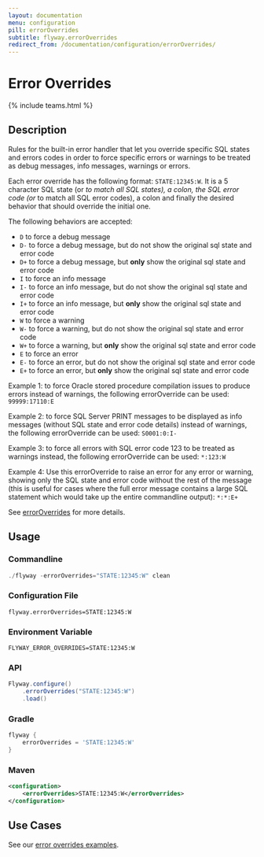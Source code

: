 ```yaml
---
layout: documentation
menu: configuration
pill: errorOverrides
subtitle: flyway.errorOverrides
redirect_from: /documentation/configuration/errorOverrides/
---
```


# Error Overrides
{% include teams.html %}

## Description
Rules for the built-in error handler that let you override specific SQL states and errors codes in order to force specific errors or warnings to be treated as debug messages, info messages, warnings or errors.

Each error override has the following format: <code>STATE:12345:W</code>. It is a 5 character SQL state (or <code>*</code> to match all SQL states), a colon, the SQL error code (or <code>*</code> to match all SQL error codes), a colon and finally the desired behavior that should override the initial one.

The following behaviors are accepted:
<ul>
    <li><code>D</code> to force a debug message</li>
    <li><code>D-</code> to force a debug message, but do not show the original sql state and error code</li>
    <li><code>D+</code> to force a debug message, but <b>only</b> show the original sql state and error code</li>
    <li><code>I</code> to force an info message</li>
    <li><code>I-</code> to force an info message, but do not show the original sql state and error code</li>
    <li><code>I+</code> to force an info message, but <b>only</b> show the original sql state and error code</li>
    <li><code>W</code> to force a warning</li>
    <li><code>W-</code> to force a warning, but do not show the original sql state and error code</li>
    <li><code>W+</code> to force a warning, but <b>only</b> show the original sql state and error code</li>
    <li><code>E</code> to force an error</li>
    <li><code>E-</code> to force an error, but do not show the original sql state and error code</li>
    <li><code>E+</code> to force an error, but <b>only</b> show the original sql state and error code</li>
</ul>

Example 1: to force Oracle stored procedure compilation issues to produce errors instead of warnings, the following errorOverride can be used: <code>99999:17110:E</code>

Example 2: to force SQL Server PRINT messages to be displayed as info messages (without SQL state and error code details) instead of warnings, the following errorOverride can be used: <code>S0001:0:I-</code>

Example 3: to force all errors with SQL error code 123 to be treated as warnings instead, the following errorOverride can be used: <code>*:123:W</code>

Example 4: Use this errorOverride to raise an error for any error or warning, showing only the SQL state and error code without the rest of the message (this is useful for cases where the full error message contains a large SQL statement which would take up the entire commandline output): <code>\*:\*:E+</code>

See [errorOverrides](/documentation/concepts/erroroverrides) for more details.

## Usage

### Commandline
```powershell
./flyway -errorOverrides="STATE:12345:W" clean
```

### Configuration File
```properties
flyway.errorOverrides=STATE:12345:W
```

### Environment Variable
```properties
FLYWAY_ERROR_OVERRIDES=STATE:12345:W
```

### API
```java
Flyway.configure()
    .errorOverrides("STATE:12345:W")
    .load()
```

### Gradle
```groovy
flyway {
    errorOverrides = 'STATE:12345:W'
}
```

### Maven
```xml
<configuration>
    <errorOverrides>STATE:12345:W</errorOverrides>
</configuration>
```

## Use Cases

See our [error overrides examples](/documentation/concepts/erroroverrides#examples).
